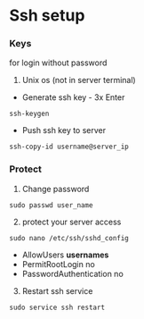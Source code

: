 # Ssh setup
### Keys
for login without password
1. Unix os (not in server terminal)
 - Generate ssh key - 3x Enter
```
ssh-keygen
```
- Push ssh key to server
```
ssh-copy-id username@server_ip
```
### Protect
1. Change password
```
sudo passwd user_name
```
2. protect your server access
```
sudo nano /etc/ssh/sshd_config
```
- AllowUsers **usernames**
- PermitRootLogin no
- PasswordAuthentication no
3. Restart ssh service
```
sudo service ssh restart
```
